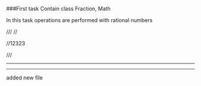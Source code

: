 ###First task
Сontain class Fraction, Math

In this task operations are performed with rational numbers

///
//

//12323

///

**********
**********
added new file
